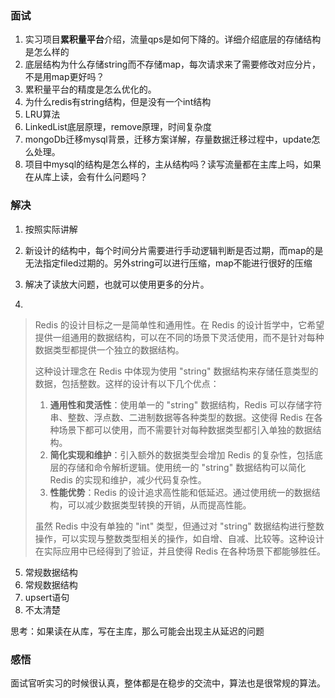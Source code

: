 ### 面试

1. 实习项目**累积量平台**介绍，流量qps是如何下降的。详细介绍底层的存储结构是怎么样的
2. 底层结构为什么存储string而不存储map，每次请求来了需要修改对应分片，不是用map更好吗？
3. 累积量平台的精度是怎么优化的。
4. 为什么redis有string结构，但是没有一个int结构
5. LRU算法
6. LinkedList底层原理，remove原理，时间复杂度
7. mongoDb迁移mysql背景，迁移方案详解，存量数据迁移过程中，update怎么处理。
8. 项目中mysql的结构是怎么样的，主从结构吗？读写流量都在主库上吗，如果在从库上读，会有什么问题吗？



### 解决

1. 按照实际讲解
2. 新设计的结构中，每个时间分片需要进行手动逻辑判断是否过期，而map的是无法指定filed过期的。另外string可以进行压缩，map不能进行很好的压缩
3. 解决了读放大问题，也就可以使用更多的分片。

4. 

> Redis 的设计目标之一是简单性和通用性。在 Redis 的设计哲学中，它希望提供一组通用的数据结构，可以在不同的场景下灵活使用，而不是针对每种数据类型都提供一个独立的数据结构。
>
> 这种设计理念在 Redis 中体现为使用 "string" 数据结构来存储任意类型的数据，包括整数。这样的设计有以下几个优点：
>
> 1. **通用性和灵活性**：使用单一的 "string" 数据结构，Redis 可以存储字符串、整数、浮点数、二进制数据等各种类型的数据。这使得 Redis 在各种场景下都可以使用，而不需要针对每种数据类型都引入单独的数据结构。
> 2. **简化实现和维护**：引入额外的数据类型会增加 Redis 的复杂性，包括底层的存储和命令解析逻辑。使用统一的 "string" 数据结构可以简化 Redis 的实现和维护，减少代码复杂性。
> 3. **性能优势**：Redis 的设计追求高性能和低延迟。通过使用统一的数据结构，可以减少数据类型转换的开销，从而提高性能。
>
> 虽然 Redis 中没有单独的 "int" 类型，但通过对 "string" 数据结构进行整数操作，可以实现与整数类型相关的操作，如自增、自减、比较等。这种设计在实际应用中已经得到了验证，并且使得 Redis 在各种场景下都能够胜任。

5. 常规数据结构
6. 常规数据结构
7. upsert语句
8. 不太清楚

思考：如果读在从库，写在主库，那么可能会出现主从延迟的问题







### 感悟

面试官听实习的时候很认真，整体都是在稳步的交流中，算法也是很常规的算法。